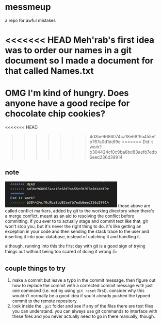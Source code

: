 # messmeup
a repo for awful mistakes

<<<<<<< HEAD
Meh'rab's first idea was to order our names in a git document so I made a document for that called Names.txt
=======
# OMG I'm kind of hungry. Does anyone have a good recipe for chocolate chip cookies?
<<<<<<< HEAD
>>>>>>> 4d3be9686074ca18e68f9a455efb767a0d1ddf9e
=======
Did it work?
>>>>>>> b304424cf0c9ba8bd83aefb7edb6eed236d39914

## note
![](markers.jpg)
those above are called conflict markers, added by git to the working directory when there's a merge conflict, meant as an aid to resolving the conflict before committing. if you ever to to actually stage and commit text like that, git won't stop you, but it's never the right thing to do. it's like getting an exception in your code and then sending the stack trace to the user and inserting it into your database, instead of catching it and handling it.

although, running into this the first day with git is a good sign of trying things out without being too scared of doing it wrong 👍

## couple things to try
1. make a commit but leave a typo in the commit message. then figure out how to replace the commit with a corrected commit message with just one command (i.e. not by using `git reset` first). consider why this wouldn't normally be a good idea if you'd already pushed the typoed commit to the remote repository.
2. look inside the `.git` folder and see if any of the files there are text files you can understand. you can always use git commands to interface with these files and you never actually need to go in there manually, though.
